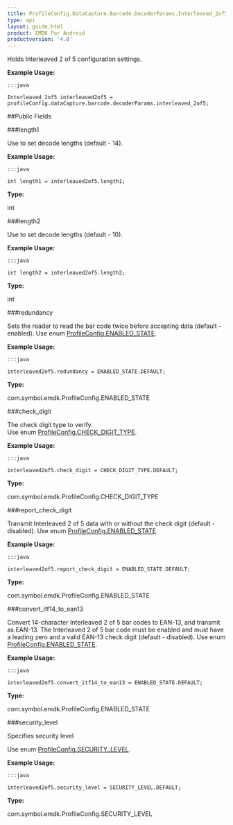 ```yaml
---
title: ProfileConfig.DataCapture.Barcode.DecoderParams.Interleaved_2of5
type: api
layout: guide.html
product: EMDK For Android
productversion: '4.0'
---
```



Holds Interleaved 2 of 5 configuration settings. 
 
 

**Example Usage:**
	
	:::java
	
	Interleaved_2of5 interleaved2of5 = profileConfig.dataCapture.barcode.decoderParams.interleaved_2of5;
	


##Public Fields

###length1

Use to set decode lengths (default - 14).
 
 

**Example Usage:**
	
	:::java
	
	int length1 = interleaved2of5.length1;
	


**Type:**

int

###length2

Use to set decode lengths (default - 10).
 
 

**Example Usage:**
	
	:::java
	
	int length2 = interleaved2of5.length2;
	


**Type:**

int

###redundancy

Sets the reader to read the bar code twice before accepting data (default - enabled).
 Use enum [ ProfileConfig.ENABLED_STATE](../ProfileConfig-ENABLED_STATE). 
 
 

**Example Usage:**
	
	:::java
	
	interleaved2of5.redundancy = ENABLED_STATE.DEFAULT;
	


**Type:**

com.symbol.emdk.ProfileConfig.ENABLED_STATE

###check_digit

The check digit type to verify.   
 Use enum [ ProfileConfig.CHECK_DIGIT_TYPE](../ProfileConfig-CHECK_DIGIT_TYPE). 
 
 

**Example Usage:**
	
	:::java
	
	interleaved2of5.check_digit = CHECK_DIGIT_TYPE.DEFAULT;
	


**Type:**

com.symbol.emdk.ProfileConfig.CHECK_DIGIT_TYPE

###report_check_digit

Transmit Interleaved 2 of 5 data with or without the check digit (default - disabled). 
 Use enum [ ProfileConfig.ENABLED_STATE](../ProfileConfig-ENABLED_STATE). 
 
 

**Example Usage:**
	
	:::java
	
	interleaved2of5.report_check_digit = ENABLED_STATE.DEFAULT;
	


**Type:**

com.symbol.emdk.ProfileConfig.ENABLED_STATE

###convert_itf14_to_ean13

Convert 14-character Interleaved 2 of 5 bar codes to EAN-13, and transmit as EAN-13. 
 The Interleaved 2 of 5 bar code must be enabled and must have a leading zero and a valid EAN-13 check digit (default - disabled). 
 Use enum [ ProfileConfig.ENABLED_STATE](../ProfileConfig-ENABLED_STATE). 
 
 

**Example Usage:**
	
	:::java
	
	interleaved2of5.convert_itf14_to_ean13 = ENABLED_STATE.DEFAULT;
	


**Type:**

com.symbol.emdk.ProfileConfig.ENABLED_STATE

###security_level

Specifies security level 
 
 Use enum [ ProfileConfig.SECURITY_LEVEL](../ProfileConfig-SECURITY_LEVEL). 
 
 

**Example Usage:**
	
	:::java
	
	interleaved2of5.security_level = SECURITY_LEVEL.DEFAULT;
	


**Type:**

com.symbol.emdk.ProfileConfig.SECURITY_LEVEL









